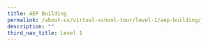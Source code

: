 ```yaml
---
title: AEP Building
permalink: /about-us/virtual-school-tour/level-1/aep-building/
description: ""
third_nav_title: Level 1
---
```

